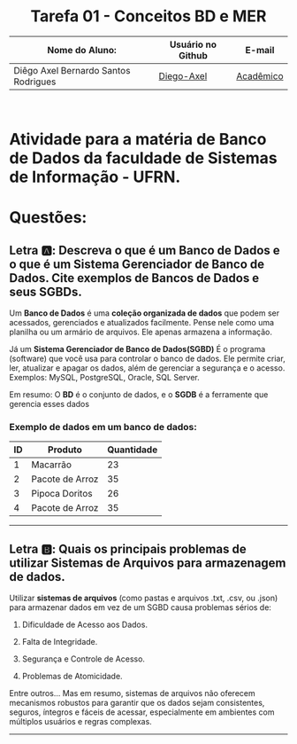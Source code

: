 <h1 align="center">Tarefa 01 - Conceitos BD e MER</h1>

| Nome do Aluno:| Usuário no Github| E-mail |
|------|---------|--------|
| Diêgo Axel Bernardo Santos Rodrigues | [Diego-Axel](https://github.com/Diego-Axel) | [Acadêmico](diego.axel.bernardo.097@ufrn.edu.br) |

<br>

# Atividade para a matéria de Banco de Dados da faculdade de Sistemas de Informação - UFRN.

# Questões: 

## Letra 🅰️: Descreva o que é um Banco de Dados e o que é um Sistema Gerenciador de Banco de Dados. Cite exemplos de Bancos de Dados e seus SGBDs.

Um **Banco de Dados** é uma **coleção organizada de dados** que podem ser acessados, gerenciados e atualizados facilmente. Pense nele como uma planilha ou um armário de arquivos. Ele apenas armazena a informação.

Já um **Sistema Gerenciador de Banco de Dados(SGBD)** É o programa (software) que você usa para controlar o banco de dados. Ele permite criar, ler, atualizar e apagar os dados, além de gerenciar a segurança e o acesso. Exemplos: MySQL, PostgreSQL, Oracle, SQL Server.

Em resumo: O **BD** é o conjunto de dados, e o **SGDB** é a ferramente que gerencia esses dados

### Exemplo de dados em um banco de dados:

| ID | Produto         | Quantidade |
|----|-----------------|------------|
| 1  | Macarrão        | 23         |
| 2  | Pacote de Arroz | 35         |
| 3  | Pipoca Doritos  | 26         |
| 4  | Pacote de Arroz | 35         |

---

## Letra  🅱️: Quais os principais problemas de utilizar Sistemas de Arquivos para armazenagem de dados.

Utilizar **sistemas de arquivos** (como pastas e arquivos .txt, .csv, ou .json) para armazenar dados em vez de um SGBD causa problemas sérios de:

1. Dificuldade de Acesso aos Dados.

2. Falta de Integridade.

3. Segurança e Controle de Acesso.

4. Problemas de Atomicidade.

Entre outros... Mas em resumo, sistemas de arquivos não oferecem mecanismos robustos para garantir que os dados sejam consistentes, seguros, íntegros e fáceis de acessar, especialmente em ambientes com múltiplos usuários e regras complexas.

---